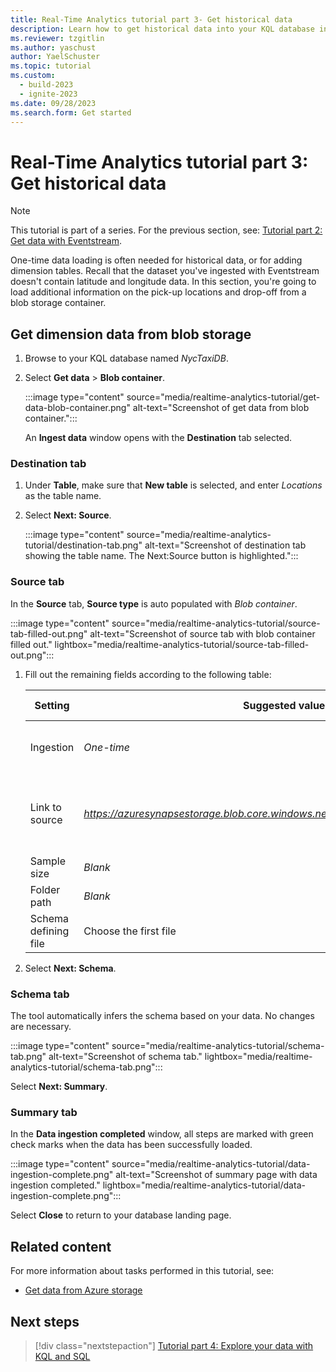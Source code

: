 ```yaml
---
title: Real-Time Analytics tutorial part 3- Get historical data
description: Learn how to get historical data into your KQL database in Real-Time Analytics.
ms.reviewer: tzgitlin
ms.author: yaschust
author: YaelSchuster
ms.topic: tutorial
ms.custom:
  - build-2023
  - ignite-2023
ms.date: 09/28/2023
ms.search.form: Get started
---
```

# Real-Time Analytics tutorial part 3: Get historical data

> [!NOTE]
> This tutorial is part of a series. For the previous section, see: [Tutorial part 2: Get data with Eventstream](tutorial-2-event-streams.md).

One-time data loading is often needed for historical data, or for adding dimension tables. Recall that the dataset you've ingested with Eventstream doesn't contain latitude and longitude data. In this section, you're going to load additional information on the pick-up locations and drop-off from a blob storage container.

## Get dimension data from blob storage

1. Browse to your KQL database named *NycTaxiDB*.
1. Select **Get data** > **Blob container**.

    :::image type="content" source="media/realtime-analytics-tutorial/get-data-blob-container.png" alt-text="Screenshot of get data from blob container.":::

    An **Ingest data** window opens with the **Destination** tab selected.

### Destination tab

1. Under **Table**, make sure that **New table** is selected, and enter *Locations* as the table name.
1. Select **Next: Source**.

    :::image type="content" source="media/realtime-analytics-tutorial/destination-tab.png" alt-text="Screenshot of destination tab showing the table name. The Next:Source button is highlighted.":::

### Source tab

In the **Source** tab, **Source type** is auto populated with *Blob container*.

:::image type="content" source="media/realtime-analytics-tutorial/source-tab-filled-out.png" alt-text="Screenshot of source tab with blob container filled out." lightbox="media/realtime-analytics-tutorial/source-tab-filled-out.png":::

1. Fill out the remaining fields according to the following table:

    |  **Setting**  | **Suggested value**  | **Field description**
    |-------|---|------
    | Ingestion  |   *One-time*         |The type of data ingestion type.
    | Link to source |  *https://azuresynapsestorage.blob.core.windows.net/sampledata/NYCTaxiLocations/* | URI to the blob container where the files are located |
    | Sample size |  *Blank*
    | Folder path |  *Blank*
    | Schema  defining file |  Choose the first file

1. Select **Next: Schema**.

### Schema tab

The tool automatically infers the schema based on your data. No changes are necessary.

:::image type="content" source="media/realtime-analytics-tutorial/schema-tab.png" alt-text="Screenshot of schema tab." lightbox="media/realtime-analytics-tutorial/schema-tab.png":::

Select **Next: Summary**.

### Summary tab

In the **Data ingestion completed** window, all steps are marked with green check marks when the data has been successfully
loaded.

:::image type="content" source="media/realtime-analytics-tutorial/data-ingestion-complete.png" alt-text="Screenshot of summary page with data ingestion completed." lightbox="media/realtime-analytics-tutorial/data-ingestion-complete.png":::

Select **Close** to return to your database landing page.

## Related content

For more information about tasks performed in this tutorial, see:

* [Get data from Azure storage](get-data-azure-storage.md)

## Next steps

> [!div class="nextstepaction"]
> [Tutorial part 4: Explore your data with KQL and SQL](tutorial-4-explore.md)
